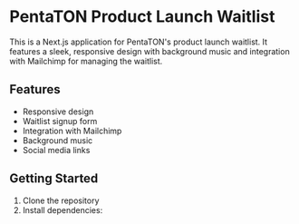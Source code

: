 # PentaTON Product Launch Waitlist

This is a Next.js application for PentaTON's product launch waitlist. It features a sleek, responsive design with background music and integration with Mailchimp for managing the waitlist.

## Features

- Responsive design
- Waitlist signup form
- Integration with Mailchimp
- Background music
- Social media links

## Getting Started

1. Clone the repository
2. Install dependencies:

